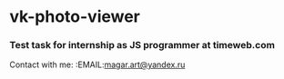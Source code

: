 # vk-photo-viewer

### Test task for internship as JS programmer at timeweb.com 

Contact with me: :EMAIL:[magar.art@yandex.ru](mailto:magar.art@yandex.ru)


